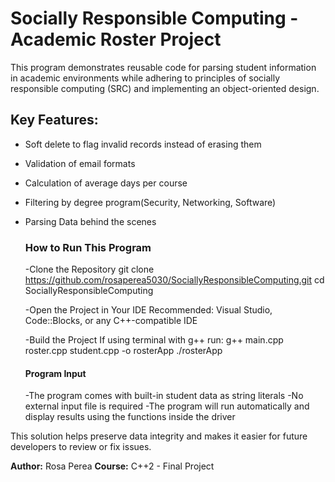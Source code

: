# Socially Responsible Computing - Academic Roster Project

This program demonstrates reusable code for parsing student information in academic environments while adhering to principles of socially responsible computing (SRC) and implementing an object-oriented design.

## Key Features:
- Soft delete to flag invalid records instead of erasing them
- Validation of email formats
- Calculation of average days per course
- Filtering by degree program(Security, Networking, Software)
- Parsing Data behind the scenes

  ### How to Run This Program
  -Clone the Repository
  git clone https://github.com/rosaperea5030/SociallyResponsibleComputing.git
  cd SociallyResponsibleComputing

  -Open the Project in Your IDE
  Recommended: Visual Studio, Code::Blocks, or any C++-compatible IDE

  -Build the Project
  If using terminal with g++ run:
  g++ main.cpp roster.cpp student.cpp -o rosterApp
  ./rosterApp

  #### Program Input
  -The program comes with built-in student data as string literals
  -No external input file is required
  -The program will run automatically and display results using the functions       inside the driver

This solution helps preserve data integrity and makes it easier for future developers to review or fix issues.

**Author:** Rosa Perea
**Course:** C++2 - Final Project
